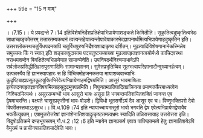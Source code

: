 +++
title = "15 न माम्"

+++
  
  
।।7.15।। ये प्रपद्यन्ते 7।14 इतिविशेषनिर्देशप्रतिक्षेपाभिप्रायेणाशङ्कते
किमितीति। सुकृतित्वदुष्कृतित्वभेदः साक्षाच्छङ्कोत्तरम् तत्तारतम्यकथनं
त्वत्यन्तहेयात्यन्तोपादेयाकारभेदज्ञापनार्थमित्यभिप्रायेणाहदुष्कृतिन इति।
उत्तरश्लोकस्थचतुर्विधपदमत्रापि चतुर्विधपुरुषनिर्देशवशादाकृष्य दर्शितम्।
मूढत्वादिविशेषणानामेकस्मिन्नेव समुच्चयः किं न स्यात् इति शङ्काव्युदासाय
पदचतुष्टयव्याख्या मूढत्वापहृतज्ञानत्वयोर्मध्ये काचिदवस्था नराधमशब्देन
विवक्षितेत्यभिप्रायेणाह सामान्येनेति। उपनिषदर्थनिश्चयाभावेऽपि
सर्वलोकप्रसिद्धीतिहासपुराणादिभिः सामान्यज्ञानम्। सुमेरुप्रभृतिष्विव
सुलभत्वापरिज्ञानादौन्मुख्यानर्हत्वम्। उत्पन्नस्यैव हि ज्ञानस्यापहारः स
हि विचित्रमोहजनकतया मायाशब्दवाच्याभिः
कुदृष्टिबाह्यप्रसूतकूटयुक्तिभिरेवेत्यभिप्रायेणाहमद्विषयमिति। आसुरं
भावमाश्रिताः इत्येतदनपहृतज्ञानविषयमित्याहसुदृढमुपपन्नमिति।
निपुणतमप्रतिपादितप्रक्रियया प्रमाणतर्कैरबाध्यत्वेन निश्चितमित्यर्थः।
असुरसम्बन्धी भाव आसुरो भावः असुरा हि भगवन्तमतिशयितशक्तिं जानन्त एव
द्वेषमाचरन्ति। वक्ष्यते चासुरप्रकृतीनां भावः षोडशे। द्विविधो भूतसर्गोऽयं
दैव आसुर एव च। विष्णुभक्तिपरो देवो विपरीतस्तथाऽऽसुरध।। वि.ध.109।74 इति
न्यायाच्चायमासुरो भावो भगवति द्वेष एवेत्यभिप्रायेणद्वेषायैव
भवतीत्युक्तम्। एषामुत्तरोत्तरेषां ज्ञानांशेनातिशयादुत्कृष्टतमत्वभ्रमः
स्यादिति तन्निरासायाह उत्तरोत्तरा इति। विदुषोऽतिक्रमे दण्डभूयस्त्वम्
गौ.ध.2।12।6 इति न्यायेन ज्ञानप्रकर्ष एवात्र पापिष्ठतमत्वे हेतुः
ज्ञानातिशयेऽपि वैमुख्यं च प्राचीनपापातिशयादेवेति भावः।  
  
